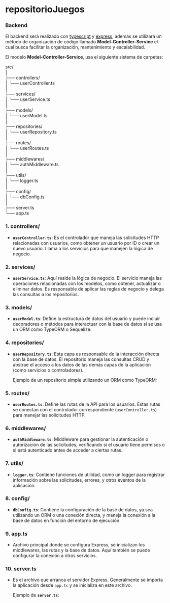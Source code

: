 # repositorioJuegos
### Backend

El backend será realizado con [typescript](https://www.typescriptlang.org/docs/) y [express](https://expressjs.com/), además se utilizará un método de organización de código llamado **Model-Controller-Service** el cual busca facilitar la organización, mantenimiento y escalabilidad.

El modelo **Model-Controller-Service**, usa el siguiente sistema de carpetas:

src/  
│  
├── controllers/  
│   └── userController.ts  
│  
├── services/  
│   └── userService.ts  
│  
├── models/  
│   └── userModel.ts  
│  
├── repositories/  
│   └── userRepository.ts  
│  
├── routes/  
│   └── userRoutes.ts  
│  
├── middlewares/  
│   └── authMiddleware.ts  
│  
├── utils/  
│   └── logger.ts  
│  
├── config/  
│   └── dbConfig.ts  
│  
├── server.ts  
└── app.ts  




### **1. controllers/**

- **`userController.ts`**: Es el controlador que maneja las solicitudes HTTP relacionadas con usuarios, como obtener un usuario por ID o crear un nuevo usuario. Llama a los servicios para que manejen la lógica de negocio.

### **2. services/**

- **`userService.ts`**: Aquí reside la lógica de negocio. El servicio maneja las operaciones relacionadas con los modelos, como obtener, actualizar o eliminar datos. Es responsable de aplicar las reglas de negocio y delega las consultas a los repositorios.

### **3. models/**

- **`userModel.ts`**: Define la estructura de datos del usuario y puede incluir decoradores o métodos para interactuar con la base de datos si se usa un ORM como TypeORM o Sequelize.

### **4. repositories/**

- **`userRepository.ts`**: Esta capa es responsable de la interacción directa con la base de datos. El repositorio maneja las consultas CRUD y abstrae el acceso a los datos de las demás capas de la aplicación (como servicios o controladores).
    
    Ejemplo de un repositorio simple utilizando un ORM como TypeORM:

### **5. routes/**

- **`userRoutes.ts`**: Define las rutas de la API para los usuarios. Estas rutas se conectan con el controlador correspondiente (`userController.ts`) para manejar las solicitudes HTTP.

### **6. middlewares/**

- **`authMiddleware.ts`**: Middleware para gestionar la autenticación o autorización de las solicitudes, verificando si el usuario tiene permisos o si está autenticado antes de acceder a ciertas rutas.

### **7. utils/**

- **`logger.ts`**: Contiene funciones de utilidad, como un logger para registrar información sobre las solicitudes, errores, y otros eventos de la aplicación.

### **8. config/**

- **`dbConfig.ts`**: Contiene la configuración de la base de datos, ya sea utilizando un ORM o una conexión directa, y maneja la conexión a la base de datos en función del entorno de ejecución.

### **9. app.ts**

- Archivo principal donde se configura Express, se inicializan los middlewares, las rutas y la base de datos. Aquí también se puede configurar la conexión a otros servicios.

### **10. server.ts**

- Es el archivo que arranca el servidor Express. Generalmente se importa la aplicación desde `app.ts` y se inicializa en este archivo.
    
    Ejemplo de **`server.ts`**:
